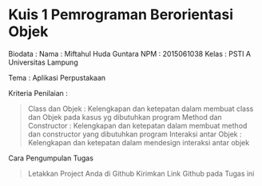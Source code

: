 # Kuis 1 Pemrograman Berorientasi Objek

Biodata :
Nama  : Miftahul Huda Guntara
NPM   : 2015061038
Kelas : PSTI A
Universitas Lampung


Tema : Aplikasi Perpustakaan

Kriteria Penilaian :
> Class dan Objek         : Kelengkapan dan ketepatan dalam membuat class dan Objek pada kasus yg dibutuhkan program
> Method dan Constructor  : Kelengkapan dan ketepatan dalam membuat method dan constructor yang dibutuhkan program
> Interaksi antar Objek   : Kelengkapan dan ketepatan dalam mendesign interaksi antar objek 

Cara Pengumpulan Tugas
> Letakkan Project Anda di Github
> Kirimkan Link Github pada Tugas ini
